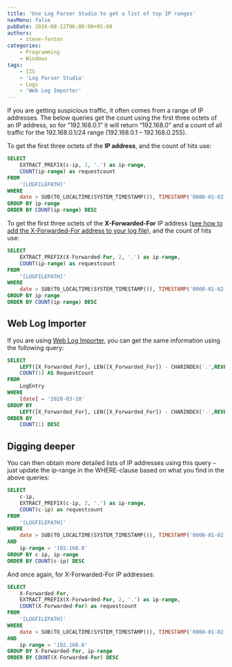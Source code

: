 ```yaml
---
title: 'Use Log Parser Studio to get a list of top IP ranges'
navMenu: false
pubDate: 2016-08-12T06:00:08+01:00
authors:
    - steve-fenton
categories:
    - Programming
    - Windows
tags:
    - IIS
    - 'Log Parser Studio'
    - Logs
    - 'Web Log Importer'
---
```


If you are getting suspicious traffic, it often comes from a range of IP addresses. The below queries get the count using the first three octets of an IP address, so for “192.168.0.1” it will return “192.168.0” and a count of all traffic for the 192.168.0.1/24 range (192.168.0.1 – 192.168.0.255).

To get the first three octets of the **IP address**, and the count of hits use:

```sql
SELECT
    EXTRACT_PREFIX(c-ip, 2, '.') as ip-range,
    COUNT(ip-range) as requestcount
FROM
    '[LOGFILEPATH]'
WHERE
    date > SUB(TO_LOCALTIME(SYSTEM_TIMESTAMP()), TIMESTAMP('0000-01-02 00:00', 'yyyy-MM-dd HH:mm'))
GROUP BY ip-range
ORDER BY COUNT(ip-range) DESC
```

To get the first three octets of the **X-Forwarded-For** IP address ([see how to add the X-Forwarded-For address to your log file](/blog/2016/08/add-x-forwarded-for-ip-address-to-iis-logs/)), and the count of hits use:

```sql
SELECT
    EXTRACT_PREFIX(X-Forwarded-For, 2, '.') as ip-range,
    COUNT(ip-range) as requestcount
FROM
    '[LOGFILEPATH]'
WHERE
    date > SUB(TO_LOCALTIME(SYSTEM_TIMESTAMP()), TIMESTAMP('0000-01-02 00:00', 'yyyy-MM-dd HH:mm'))
GROUP BY ip-range
ORDER BY COUNT(ip-range) DESC
```

## Web Log Importer

If you are using [Web Log Importer](/tag/web-log-importer/), you can get the same information using the following query:

```sql
SELECT
    LEFT([X_Forwarded_For], LEN([X_Forwarded_For]) - CHARINDEX('.',REVERSE ([X_Forwarded_For]))) AS IpRange,
    COUNT(1) AS RequestCount
FROM
    LogEntry
WHERE
    [date] = '2020-03-10'
GROUP BY
    LEFT([X_Forwarded_For], LEN([X_Forwarded_For]) - CHARINDEX('.',REVERSE ([X_Forwarded_For])))
ORDER BY
    COUNT(1) DESC
```

## Digging deeper

You can then obtain more detailed lists of IP addresses using this query – just update the ip-range in the WHERE-clause based on what you find in the above queries:

```sql
SELECT
    c-ip,
    EXTRACT_PREFIX(c-ip, 2, '.') as ip-range,
    COUNT(c-ip) as requestcount
FROM
    '[LOGFILEPATH]'
WHERE
    date > SUB(TO_LOCALTIME(SYSTEM_TIMESTAMP()), TIMESTAMP('0000-01-02 00:00', 'yyyy-MM-dd HH:mm'))
AND
    ip-range = '192.168.0'
GROUP BY c-ip, ip-range
ORDER BY COUNT(c-ip) DESC
```

And once again, for X-Forwarded-For IP addresses:

```sql
SELECT
    X-Forwarded-For,
    EXTRACT_PREFIX(X-Forwarded-For, 2, '.') as ip-range,
    COUNT(X-Forwarded-For) as requestcount
FROM
    '[LOGFILEPATH]'
WHERE
    date > SUB(TO_LOCALTIME(SYSTEM_TIMESTAMP()), TIMESTAMP('0000-01-02 00:00', 'yyyy-MM-dd HH:mm'))
AND
    ip-range = '192.168.0'
GROUP BY X-Forwarded-For, ip-range
ORDER BY COUNT(X-Forwarded-For) DESC
```